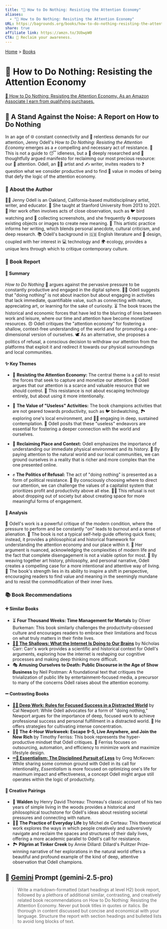 ```yaml
---
title: "📵 How to Do Nothing: Resisting the Attention Economy"
aliases:
  - "📵 How to Do Nothing: Resisting the Attention Economy"
URL: https://bagrounds.org/books/how-to-do-nothing-resisting-the-attention-economy
share: true
affiliate link: https://amzn.to/3UbwpW0
CTA: 🌳 Reclaim your awareness.
---
```

[Home](../index.md) > [Books](./index.md)  
# 📵 How to Do Nothing: Resisting the Attention Economy  
[🛒 How to Do Nothing: Resisting the Attention Economy. As an Amazon Associate I earn from qualifying purchases.](https://amzn.to/3UbwpW0)  
  
## 📢 A Stand Against the Noise: A Report on How to Do Nothing  
  
In an age of 🌐 constant connectivity and 🤯 relentless demands for our attention, Jenny Odell's *How to Do Nothing: Resisting the Attention Economy* emerges as a ✊ compelling and necessary act of resistance. 📖 This is not a guide to 😴 idleness, but a 🧐 deeply researched and 🤔 thoughtfully argued manifesto for reclaiming our most precious resource: our 🧠 attention. Odell, an 👩‍🎨 artist and ✍️ writer, invites readers to ❓ question what we consider productive and to find 💎 value in modes of being that defy the logic of the attention economy.  
  
### 👤 About the Author  
  
🧑‍🎨 Jenny Odell is an Oakland, California-based multidisciplinary artist, writer, and educator. 🏫 She taught at Stanford University from 2013 to 2021. 🔭 Her work often involves acts of close observation, such as 🐦 bird watching and 📸 collecting screenshots, and she frequently ♻️ repurposes existing objects or images to create new meaning. 🎨 This artistic practice informs her writing, which blends personal anecdote, cultural criticism, and deep research. 📚 Odell's background in 🇬🇧 English literature and 📐 design, coupled with her interest in 💻 technology and 🌍 ecology, provides a unique lens through which to critique contemporary culture.  
  
### 📰 Book Report  
  
#### 📝 **Summary**  
  
*How to Do Nothing* 🚫 argues against the pervasive pressure to be constantly productive and engaged in the digital sphere. 🧘‍♀️ Odell suggests that "doing nothing" is not about inaction but about engaging in activities that lack immediate, quantifiable value, such as connecting with nature, appreciating art, or learning for the sake of curiosity. ⏳ The book traces the historical and economic forces that have led to the blurring of lines between work and leisure, where our time and attention have become monetized resources. 😠 Odell critiques the "attention economy" for fostering a shallow, context-free understanding of the world and for promoting a one-dimensional version of ourselves. 🕊️ As an alternative, she proposes a politics of refusal, a conscious decision to withdraw our attention from the platforms that exploit it and redirect it towards our physical surroundings and local communities.  
  
#### ✨ **Key Themes**  
  
* 🛑 **Resisting the Attention Economy:** The central theme is a call to resist the forces that seek to capture and monetize our attention. 🧠 Odell argues that our attention is a scarce and valuable resource that we should control. 📵 This resistance is not about escaping technology entirely, but about using it more intentionally.  
  
* 🌟 **The Value of "Useless" Activities:** The book champions activities that are not geared towards productivity, such as 🐦 birdwatching, 🏞️ exploring one's local environment, and 🧘‍♀️ engaging in deep, sustained contemplation. 🌱 Odell posits that these "useless" endeavors are essential for fostering a deeper connection with the world and ourselves.  
  
* 📍 **Reclaiming Place and Context:** Odell emphasizes the importance of understanding our immediate physical environment and its history. 🌳 By paying attention to the natural world and our local communities, we can ground ourselves in a reality that is richer and more complex than the one presented online.  
  
* ✊ **The Politics of Refusal:** The act of "doing nothing" is presented as a form of political resistance. 🤔 By consciously choosing where to direct our attention, we can challenge the values of a capitalist system that prioritizes profit and productivity above all else. 🙅‍♀️ This refusal is not about dropping out of society but about creating space for more meaningful forms of engagement.  
  
#### 🧐 **Analysis**  
  
🤯 Odell's work is a powerful critique of the modern condition, where the pressure to perform and be constantly "on" leads to burnout and a sense of alienation. 📖 The book is not a typical self-help guide offering quick fixes; instead, it provides a philosophical and historical framework for understanding the attention economy and our place within it. 🧠 Her argument is nuanced, acknowledging the complexities of modern life and the fact that complete disengagement is not a viable option for most. 🧵 By weaving together art history, philosophy, and personal narrative, Odell creates a compelling case for a more intentional and attentive way of living. 💪 The book's strength lies in its ability to inspire a shift in perspective, encouraging readers to find value and meaning in the seemingly mundane and to resist the commodification of their inner lives.  
  
### 📚 Book Recommendations  
  
#### ➕ **Similar Books**  
  
* ⏳ **Four Thousand Weeks: Time Management for Mortals** by Oliver Burkeman: This book similarly challenges the productivity-obsessed culture and encourages readers to embrace their limitations and focus on what truly matters in their finite lives.  
* **[📱🧠 The Shallows: What the Internet Is Doing to Our Brains](./the-shallows-what-the-internet-is-doing-to-our-brains.md)** by Nicholas Carr: Carr's work provides a scientific and historical context for Odell's arguments, exploring how the internet is reshaping our cognitive processes and making deep thinking more difficult.  
* 🎭 **Amusing Ourselves to Death: Public Discourse in the Age of Show Business** by Neil Postman: A foundational text that critiques the trivialization of public life by entertainment-focused media, a precursor to many of the concerns Odell raises about the attention economy.  
  
#### ➖ **Contrasting Books**  
  
* **[🤿💼 Deep Work: Rules for Focused Success in a Distracted World](./deep-work.md)** by Cal Newport: While Odell advocates for a form of "doing nothing," Newport argues for the importance of deep, focused work to achieve professional success and personal fulfillment in a distracted world. 🧘 He offers strategies for cultivating intense concentration.  
* 🧑‍💻 **The 4-Hour Workweek: Escape 9-5, Live Anywhere, and Join the New Rich** by Timothy Ferriss: This book represents the hyper-productive mindset that Odell critiques. 🤖 Ferriss focuses on outsourcing, automation, and efficiency to minimize work and maximize lifestyle design.  
* **[➖💯 Essentialism: The Disciplined Pursuit of Less](./essentialism-the-disciplined-pursuit-of-less.md)** by Greg McKeown: While sharing some common ground with Odell in its call for intentionality, *Essentialism* is more focused on optimizing one's life for maximum impact and effectiveness, a concept Odell might argue still operates within the logic of productivity.  
  
#### 🎨 **Creative Pairings**  
  
* 🌳 **Walden** by Henry David Thoreau: Thoreau's classic account of his two years of simple living in the woods provides a historical and philosophical touchstone for Odell's ideas about resisting societal pressures and connecting with nature.  
* 🚶‍♀️ **The Practice of Everyday Life** by Michel de Certeau: This theoretical work explores the ways in which people creatively and subversively navigate and reclaim the spaces and structures of their daily lives, offering a more academic parallel to Odell's call for resistance.  
* 🏞️ **Pilgrim at Tinker Creek** by Annie Dillard: Dillard's Pulitzer Prize-winning narrative of her explorations in the natural world offers a beautiful and profound example of the kind of deep, attentive observation that Odell champions.  
  
## 💬 [Gemini](../software/gemini.md) Prompt (gemini-2.5-pro)  
> Write a markdown-formatted (start headings at level H2) book report, followed by a plethora of additional similar, contrasting, and creatively related book recommendations on How to Do Nothing: Resisting the Attention Economy. Never put book titles in quotes or italics. Be thorough in content discussed but concise and economical with your language. Structure the report with section headings and bulleted lists to avoid long blocks of text.